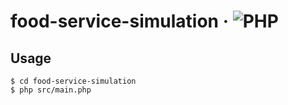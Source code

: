 # food-service-simulation &middot; ![PHP](https://img.shields.io/badge/PHP-777BB4?logo=php&logoColor=white)

## Usage

```
$ cd food-service-simulation
$ php src/main.php
```
